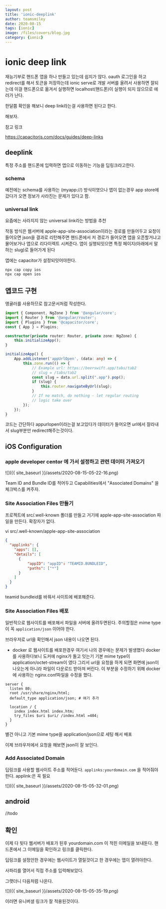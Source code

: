```yaml
---
layout: post
title: 'ionic-deeplink' 
author: teamsmiley
date: 2020-08-15
tags: [ionic]
image: /files/covers/blog.jpg
category: {ionic}
---
```


# ionic deep link

재능기부로 핸드폰 앱을 하나 만들고 있는데 쉽지가 않다. oauth 로그인을 하고 redirect를 해서 토큰을 저장하는데 ionic serve로 개발 서버를 올려서 사용하면 잘되는데 이걸 핸드폰으로 옮겨서 실행하면 localhost(핸드폰)이 실행이 되지 않으므로 에러가 난다. 

한달쯤 확인을 해보니 deep link라는걸 사용하면 된다고 한다.

해보자.

참고 링크 

<https://capacitorjs.com/docs/guides/deep-links>

## deeplink 

특정 주소를 핸드폰에 입력하면 앱으로 이동하는 기능을 딥링크라고한다.

### schema
예전에는 schema를 사용하는 (myapp://) 방식이엿으나 앱이 없는경우 app store에 갔다가 오면 정보가 사라진는 문제가 있다고 함. 

### universal link

요즘에는 사라지지 않는 universal link라는 방법을 추천

작동 방식은 웹서버에 apple-app-site-association이라는 경로를 만들어두고 요청이 들어오면 json을 결과로 리턴해주면 핸드폰에서 저 경로가 들어오면 앱을 오픈할거냐고 물어보거나 앱으로 리다이렉트 시켜준다. 앱이 실행되잇으면 특정 페이지(아래에서 말하는 slug)로 들어가게 된다

앱에는 capacitor가 설정되잇어야한다.
```
npx cap copy ios
npx cap open ios 
```
## 앱코드 구현 

앵귤러를 사용하므로 참고문서처럼 작성한다.

```ts
import { Component, NgZone } from '@angular/core';
import { Router } from '@angular/router';
import { Plugins } from '@capacitor/core';
const { App } = Plugins;

constructor(private router: Router, private zone: NgZone) {
    this.initializeApp();
}

initializeApp() {
    App.addListener('appUrlOpen', (data: any) => {
        this.zone.run(() => {
            // Example url: https://beerswift.app/tabs/tab2
            // slug = /tabs/tab2
            const slug = data.url.split(".app").pop();
            if (slug) {
                this.router.navigateByUrl(slug);
            }
            // If no match, do nothing - let regular routing 
            // logic take over
        });
    });
}
```

코드는 간단하다 appurlopen이라는걸 보고있다가 데이터가 들어오면 url에서 잘라내서 slug부분만 redirect해주는것이다.

## iOS Configuration

### apple developer centor 에 가서 설정하고 관련 데이터 가져오기

![]({{ site_baseurl }}/assets/2020-08-15-05-22-16.png)

Team ID and Bundle ID를 적어두고 Capabilities에서 "Associated Domains" 을 체크박스를 켜주자. 

### Site Association Files 만들기 

프로젝트에 src/.well-known 폴더를 만들고 거기에 apple-app-site-association 파일을 만든다. 확장자가 없다.

vi src/.well-known/apple-app-site-association
```json
{
  "applinks": {
    "apps": [],
    "details": [
      {
          "appID": "appID": "TEAMID.BUNDLEID",
          "paths": ["*"]
      }
    ]
  }
}
```

teamid bundleid를 바꿔서 사이트에 배포해준다.

### Site Association Files 배포 

일반적으로 웹사이트를 배포해서 파일을 서버에 올려두면된다. 주의할점은 mime type이 꼭 `application/json` 이어야 한다.

브라우저로 url을 확인해서 json 내용이 나오면 된다.

* docker 로 웹사이트를 배포한경우
여기서 나의 경우에는 문제가 발생했다 docker를 사용하다보니 도커에 nginx가 돌고 잇는기 기본 mime type이 application/octet-stream이 였다 그리서 url을 요청을 하게 되면 화면에 json이 나오는게 아니라 파일이 다운로드 받아져 버린다. 이 부분을 수정하기 위해 docker에 사용하는 nginx.conf파일을 수정을 했다.

```nginx
server {
  listen 80;
  root /usr/share/nginx/html;
  default_type application/json; # 여기 추가

  location / {
    index index.html index.htm;
    try_files $uri $uri/ /index.html =404;
  }
}
```

별건 아니고 기본 mime type을 application/json으로 세팅 해서 배포 

이제 브라우저에서 요청을 해보면 json이 잘 보인다. 

### Add Associated Domain

딥링크를 사용할 웹사이트 주소를 적어둔다. `applinks:yourdomain.com` 을 적어줘야한다. applink:은 꼭 필요

![]({{ site_baseurl }}/assets/2020-08-15-05-32-01.png)

## android 
//todo

## 확인

이제 다 됫다 웹서버가 배포가 된후 yourdomain.com 이 적힌 이메일을 보내둔다. 핸드폰에서 그 이메일을 확인하고 링크를 클릭한다.

딥링크를 설정안한 경우에는 웹사이트가 열릴것이고 한 경우에는 앱이 열려야한다.

사파리를 열어서 직접 주소를 입력해보았다.

그랫더니 다음처럼 나온다.

![]({{ site_baseurl }}/assets/2020-08-15-05-35-19.png)

이러면 유니버셜 링크가 잘 적용된것이다.















